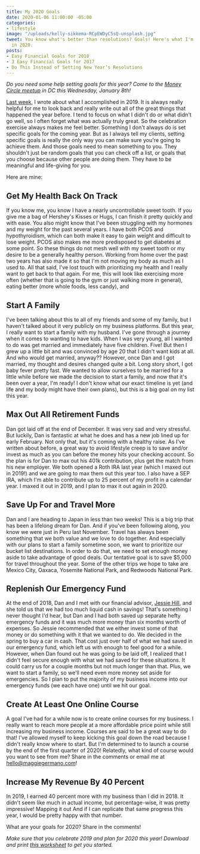 ```yaml
---
title: My 2020 Goals
date: 2020-01-06 11:00:00 -05:00
categories:
- lifestyle
image: "/uploads/kelly-sikkema-RCpEWDyC5sQ-unsplash.jpg"
tweet: You know what's better than resolutions? Goals! Here's what I'm aiming for
  in 2020.
posts:
- Easy Financial Goals for 2018
- 3 Easy Financial Goals for 2017
- Do This Instead of Setting New Year’s Resolutions
---
```


*Do you need some help setting goals for this year? Come to the [Money Circle meetup](https://www.eventbrite.com/e/money-circle-setting-goals-for-2020-tickets-85874237155) in DC this Wednesday, January 8th!*

[Last week](https://www.maggiegermano.com/blog/celebrating-my-2019-wins/), I wrote about what I accomplished in 2019. It is always really helpful for me to look back and really write out all of the great things that happened the year before. I tend to focus on what I didn't do or what didn't go well, so I often forget what was actually truly great. So the celebration exercise always makes me feel better. Something I don't always do is set specific goals for the coming year. But as I always tell my clients, setting specific goals is really the only way you can make sure you're going to achieve them. And those goals need to mean something to you. They shouldn't just be random goals that you can check off a list, or goals that you choose because other people are doing them. They have to be meaningful and life-giving for you.

Here are mine:

## Get My Health Back On Track

If you know me, you know I have a nearly uncontrollable sweet tooth. If you give me a bag of Hershey's Kisses or Hugs, I can finish it pretty quickly and with ease. You also might know that I've been struggling with my hormones and my weight for the past several years. I have both PCOS and hypothyroidism, which can both make it easy to gain weight and difficult to lose weight. PCOS also makes me more predisposed to get diabetes at some point. So these things do not mesh well with my sweet tooth or my desire to be a generally healthy person. Working from home over the past two years has also made it so that I'm not moving my body as much as I used to. All that said, I've lost touch with prioritizing my health and I really want to get back to that again. For me, this will look like exercising more often (whether that is going to the gym or just walking more in general), eating better (more whole foods, less candy), and

## Start A Family

I've been talking about this to all of my friends and some of my family, but I haven't talked about it very publicly on my business platforms. But this year, I really want to start a family with my husband. I've gone through a journey when it comes to wanting to have kids. When I was very young, all I wanted to do was get married and immediately have five children. Five! But then I grew up a little bit and was convinced by age 20 that I didn't want kids at all. And who would get married, anyway?? However, once Dan and I got married, my thought and desires changed quite a bit. Long story short, I got baby fever pretty fast. We wanted to allow ourselves to be married for a little while before we made the decision to start a family, and now that it's been over a year, I'm ready! I don't know what our exact timeline is yet (and life and my body might have their own plans), but this is a big goal on my list this year.

## Max Out All Retirement Funds

Dan got laid off at the end of December. It was very sad and very stressful. But luckily, Dan is fantastic at what he does and has a new job lined up for early February. Not only that, but it's coming with a healthy raise. As I've written about before, a great way to avoid lifestyle creep is to save and/or invest as much as you can before the money hits your checking account. So the plan is for Dan to max out his 401k contribution, plus get the match from his new employer. We both opened a Roth IRA last year (which I maxed out in 2019!) and we are going to max them out this year too. I also have a SEP IRA, which I'm able to contribute up to 25 percent of my profit in a calendar year. I maxed it out in 2019, and I plan to max it out again in 2020. 

## Save Up For and Travel More

Dan and I are heading to Japan in less than two weeks! This is a big trip that has been a lifelong dream for Dan. And if you've been following along, you know we were just in Peru last November. Travel has always been something that we both value and we love to do together. And especially with our plans to start a family sometime soon, we want to prioritize our bucket list destinations. In order to do that, we need to set enough money aside to take advantage of good deals. Our tentative goal is to save $5,000 for travel throughout the year. Some of the other trips we hope to take are Mexico City, Oaxaca, Yosemite National Park, and Redwoods National Park.

## Replenish Our Emergency Fund

At the end of 2018, Dan and I met with our financial advisor, [Jessie Hill](https://www.finadvinc.com/team-member/jessica-hill), and she told us that we had too much liquid cash in savings! That's something I never thought I'd hear, but Dan and I had both saved up separate hefty emergency funds and it was much more money than six months worth of expenses. So Jessie recommended that we either invest some of that money or do something with it that we wanted to do. We decided in the spring to buy a car in cash. That cost just over half of what we had saved in our emergency fund, which left us with enough to feel good for a while. However, when Dan found out he was going to be laid off, I realized that I didn't feel secure enough with what we had saved for these situations. It could carry us for a couple months but not much longer than that. Plus, we want to start a family, so we'll need even more money set aside for emergencies. So I plan to put the majority of my business income into our emergency funds (we each have one) until we hit our goal.

## Create At Least One Online Course

A goal I've had for a while now is to create online courses for my business. I really want to reach more people at a more affordable price point while still increasing my business income. Courses are said to be a great way to do that! I've allowed myself to keep kicking this goal down the road because I didn't really know where to start. But I'm determined to to launch a course by the end of the first quarter of 2020! Relatedly, what kind of course would you want to see from me? Share in the comments or email me at [hello@maggiegermano.com](mailto:hello@maggiegermano.com)!

## Increase My Revenue By 40 Percent

In 2019, I earned 40 percent more with my business than I did in 2018. It didn't seem like much in actual income, but percentage-wise, it was pretty impressive! Mapping it out And if I can replicate that same progress this year, I would be pretty happy with that number. 

What are your goals for 2020? Share in the comments!

*Make sure that you celebrate 2019 and plan for 2020 this year! Download and print [this worksheet](https://www.dropbox.com/s/e43ofu3r8mbx1r8/Celebrating2019.pdf?dl=0) to get you started.*